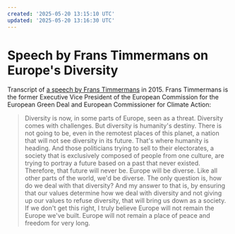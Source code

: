 ```yaml
---
created: '2025-05-20 13:15:10 UTC'
updated: '2025-05-20 13:16:30 UTC'
---
```


# Speech by Frans Timmermans on Europe's Diversity

Transcript of [a speech by Frans Timmermans](https://www.youtube.com/watch?v=q94syUDDhxA) in 2015. Frans Timmermans is the former Executive Vice President of the European Commission for the European Green Deal and European Commissioner for Climate Action:

> Diversity is now, in some parts of Europe, seen as a threat.
> Diversity comes with challenges.
> But diversity is humanity's destiny.
> There is not going to be, even in the remotest places of this planet,
> a nation that will not see diversity in its future.
> That's where humanity is heading.
> And those politicians trying to sell to their electorates,
> a society that is exclusively composed of people from one culture,
> are trying to portray a future based on a past that never existed.
> Therefore, that future will never be.
> Europe will be diverse.
> Like all other parts of the world, we'd be diverse.
> The only question is, how do we deal with that diversity?
> And my answer to that is,
> by ensuring that our values determine how we deal with diversity
> and not giving up our values to refuse diversity,
> that will bring us down as a society.
> If we don't get this right,
> I truly believe Europe will not remain the Europe we've built.
> Europe will not remain a place of peace and freedom for very long.

